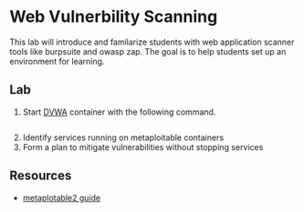 # Web Vulnerbility Scanning
This lab will introduce and familarize students with web application scanner tools like burpsuite and owasp zap. The goal is to help students set up an environment for learning.

## Lab
1. Start [DVWA](https://github.com/digininja/DVWA) container with the following command.
```

```
2. Identify services running on metaploitable containers
3. Form a plan to mitigate vulnerabilities without stopping services

## Resources
- [metaplotable2 guide](https://akvilekiskis.com/work/metasploitable/index.html)
